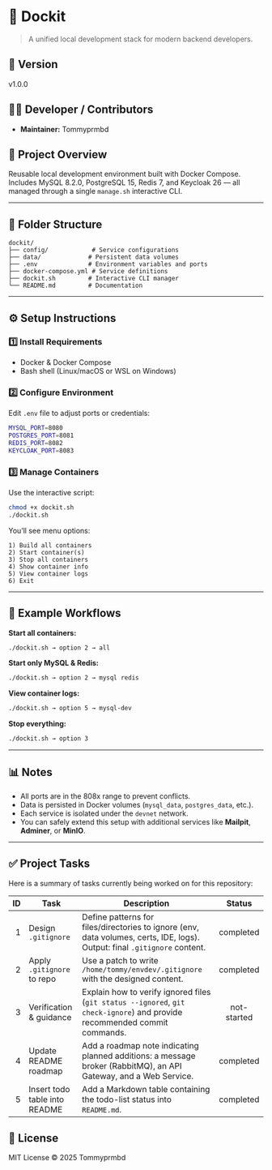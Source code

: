 # 🐳 Dockit

> A unified local development stack for modern backend developers.

## 📘 Version
v1.0.0

## 👨‍💻 Developer / Contributors
- **Maintainer:** Tommyprmbd

## 🧱 Project Overview
Reusable local development environment built with Docker Compose.  
Includes MySQL 8.2.0, PostgreSQL 15, Redis 7, and Keycloak 26 — all managed through a single `manage.sh` interactive CLI.

---

## 📁 Folder Structure
```
dockit/
├── config/            # Service configurations
├── data/             # Persistent data volumes
├── .env              # Environment variables and ports
├── docker-compose.yml # Service definitions
├── dockit.sh         # Interactive CLI manager
└── README.md         # Documentation
```

---

## ⚙️ Setup Instructions

### 1️⃣ Install Requirements
- Docker & Docker Compose
- Bash shell (Linux/macOS or WSL on Windows)

### 2️⃣ Configure Environment
Edit `.env` file to adjust ports or credentials:
```bash
MYSQL_PORT=8080
POSTGRES_PORT=8081
REDIS_PORT=8082
KEYCLOAK_PORT=8083
```

### 3️⃣ Manage Containers
Use the interactive script:

```bash
chmod +x dockit.sh
./dockit.sh
```

You’ll see menu options:
```
1) Build all containers
2) Start container(s)
3) Stop all containers
4) Show container info
5) View container logs
6) Exit
```

---

## 🧠 Example Workflows

**Start all containers:**
```bash
./dockit.sh → option 2 → all
```

**Start only MySQL & Redis:**
```bash
./dockit.sh → option 2 → mysql redis
```

**View container logs:**
```bash
./dockit.sh → option 5 → mysql-dev
```

**Stop everything:**
```bash
./dockit.sh → option 3
```

---

## 📊 Notes
- All ports are in the 808x range to prevent conflicts.
- Data is persisted in Docker volumes (`mysql_data`, `postgres_data`, etc.).
- Each service is isolated under the `devnet` network.
- You can safely extend this setup with additional services like **Mailpit**, **Adminer**, or **MinIO**.

---

## ✅ Project Tasks

Here is a summary of tasks currently being worked on for this repository:

| ID | Task | Description | Status |
|---:|------|------------|:-----:|
| 1 | Design `.gitignore` | Define patterns for files/directories to ignore (env, data volumes, certs, IDE, logs). Output: final `.gitignore` content. | completed |
| 2 | Apply `.gitignore` to repo | Use a patch to write `/home/tommy/envdev/.gitignore` with the designed content. | completed |
| 3 | Verification & guidance | Explain how to verify ignored files (`git status --ignored`, `git check-ignore`) and provide recommended commit commands. | not-started |
| 4 | Update README roadmap | Add a roadmap note indicating planned additions: a message broker (RabbitMQ), an API Gateway, and a Web Service. | completed |
| 5 | Insert todo table into README | Add a Markdown table containing the todo-list status into `README.md`. | completed |


## 🧩 License
MIT License © 2025 Tommyprmbd
